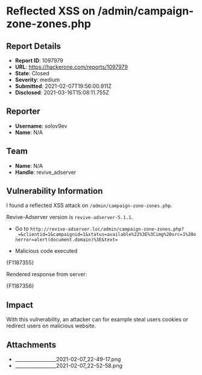 # Reflected XSS on /admin/campaign-zone-zones.php

## Report Details
- **Report ID**: 1097979
- **URL**: https://hackerone.com/reports/1097979
- **State**: Closed
- **Severity**: medium
- **Submitted**: 2021-02-07T19:56:00.911Z
- **Disclosed**: 2021-03-16T15:08:11.755Z

## Reporter
- **Username**: solov9ev
- **Name**: N/A

## Team
- **Name**: N/A
- **Handle**: revive_adserver

## Vulnerability Information
I found a reflected XSS attack on `/admin/campaign-zone-zones.php`.

Revive-Adserver version is `revive-adserver-5.1.1`.

- Go to `http://revive-adserver.loc/admin/campaign-zone-zones.php?_=&clientid=1&campaignid=1&status=available%22%3E%3Cimg%20src=1%20onerror=alert(document.domain)%3E&text=`

- Malicious code executed

{F1187355}

Rendered response from server:

{F1187356}

## Impact

With this vulnerability, an attacker can for example steal users cookies or redirect users on malicious website.

## Attachments
- _________________2021-02-07_22-49-17.png
- _________________2021-02-07_22-52-58.png
